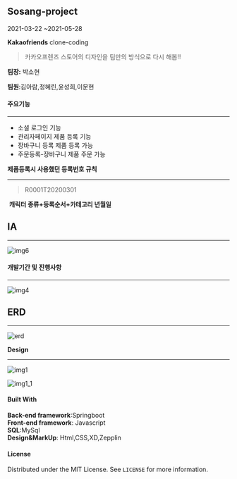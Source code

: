 
## Sosang-project		
2021-03-22 ~2021-05-28

**Kakaofriends** clone-coding

> 카카오프렌즈 스토어의 디자인을 팀만의 방식으로 다시 해봄!! 

<b>팀장:</b> 박소현

<b>팀원</b>:김아람,정혜린,윤성희,이문현

#### __주요기능__

--------

<ul> 
    <li>소셜 로그인 기능</li>
     <li>관리자페이지 제품 등록 기능</li>
     <li>장바구니 등록 제품 등록 가능</li>
     <li>주문등록-장바구니 제품 주문 가능</li>
</ul>

**제품등록시 사용했던 등록번호 규칙**

-------

> R0001T20200301

​		**캐릭터 종류+등록순서+카테고리 년월일**

## **IA**

-------

![img6](https://user-images.githubusercontent.com/42880862/127945025-22751615-d54d-4a69-8441-e9ee2228d254.png)

#### **개발기간 및 진행사항**

-------

![img4](https://user-images.githubusercontent.com/42880862/127945087-e9fe40a9-d12e-431e-adfc-9f5692f39a74.png)

## **ERD**

------

![erd](https://user-images.githubusercontent.com/42880862/127945132-cfec4c0b-54c2-4023-909a-8abc865fb5d0.png)

**Design**

------

![img1](https://user-images.githubusercontent.com/42880862/127945159-5140bb34-7033-47cf-8670-5a66660dced8.png)

![img1_1](https://user-images.githubusercontent.com/42880862/127945170-78556440-a359-4e42-85f4-51be09af77ee.png)

#### **Built With**

**Back-end framework**:Springboot  
**Front-end framework**: Javascript  
**SQL**:MySql  
**Design&MarkUp**: Html,CSS,XD,Zepplin  

####  **License**
Distributed under the MIT License. See `LICENSE` for more information.
